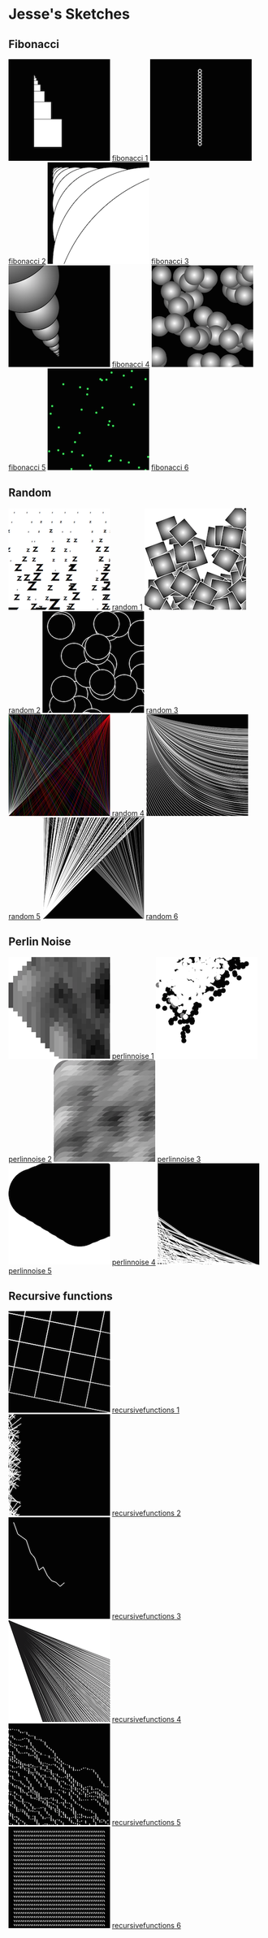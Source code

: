 # Jesse's Sketches

##  Fibonacci

![](Jesse/fibonacci/fib1.png)
[fibonacci 1](Jesse/fibonacci/fib1.pv)
![](Jesse/fibonacci/fib2.png)
[fibonacci 2](Jesse/fibonacci/fib2.pv)
![](Jesse/fibonacci/fib3.png)
[fibonacci 3](Jesse/fibonacci/fib3.pv)
![](Jesse/fibonacci/fib4.png)
[fibonacci 4](Jesse/fibonacci/fib4.pv)
![](Jesse/fibonacci/fib5.png)
[fibonacci 5](Jesse/fibonacci/fib5.pv)
![](Jesse/fibonacci/fib6.png)
[fibonacci 6](Jesse/fibonacci/fib6.pv)



##  Random

![](Jesse/random/random1.png)
[random 1](Jesse/random/random1.pv)
![](Jesse/random/random2.png)
[random 2](Jesse/random/random2.pv)
![](Jesse/random/random3.png)
[random 3](Jesse/random/random3.pv)
![](Jesse/random/random4.png)[
random 4](Jesse/random/random4.pv)
![](Jesse/random/random5.png)
[random 5](Jesse/random/random5.pv)
![](Jesse/random/random6.png)
[random 6](Jesse/random/random6.pv)


##  Perlin Noise


![](Jesse/perlinnoise/perlinnoise1.png)
[perlinnoise 1](Jesse/perlinnoise/perlinnoise1.pv)
![](Jesse/perlinnoise/perlinnoise2.png)
[perlinnoise 2](Jesse/perlinnoise/perlinnoise2.pv)
![](Jesse/perlinnoise/perlinnoise3.png)
[perlinnoise 3](Jesse/perlinnoise/perlinnoise3.pv)
![](Jesse/perlinnoise/perlinnoise4.png)
[perlinnoise 4](Jesse/perlinnoise/perlinnoise4.pv)
![](Jesse/perlinnoise/perlinnoise5.png)
[perlinnoise 5](Jesse/perlinnoise/perlinnoise5.pv)



##  Recursive functions
                        
![](Jesse/recursivefunctions/function1.png)
[recursivefunctions 1](Jesse/recursivefunctions/function1.pv)
![](Jesse/recursivefunctions/function2.png)
[recursivefunctions 2](Jesse/recursivefunctions/function2.pv)
![](Jesse/recursivefunctions/function3.png)
[recursivefunctions 3](Jesse/recursivefunctions/function3.pv)
![](Jesse/recursivefunctions/function4.png)
[recursivefunctions 4](Jesse/recursivefunctions/function4.pv)
![](Jesse/recursivefunctions/function5.png)
[recursivefunctions 5](Jesse/recursivefunctions/function5.pv)
![](Jesse/recursivefunctions/function6.png)
[recursivefunctions 6](Jesse/recursivefunctions/function6.pv)